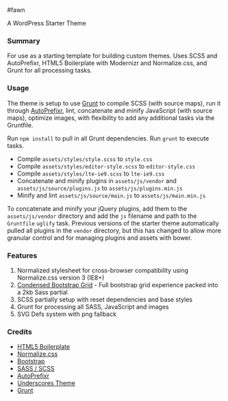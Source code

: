 #fawn

A WordPress Starter Theme

### Summary

For use as a starting template for building custom themes. Uses SCSS and AutoPrefixr, HTML5 Boilerplate with Modernizr and Normalize.css, and Grunt for all processing tasks.

### Usage

The theme is setup to use [Grunt](http://gruntjs.com/) to compile SCSS (with source maps), run it through [AutoPrefixr](https://github.com/ai/autoprefixer), lint, concatenate and minify JavaScript (with source maps), optimize images, with flexibility to add any additional tasks via the Gruntfile.

Run `npm install` to pull in all Grunt dependencies. Run `grunt` to execute tasks.

- Compile `assets/styles/style.scss` to `style.css`
- Compile `assets/styles/editor-style.scss` to `editor-style.css`
- Compile `assets/styles/lte-ie9.scss` to `lte-ie9.css`
- Concatenate and minify plugins in `assets/js/vendor` and `assets/js/source/plugins.js` to `assets/js/plugins.min.js`
- Minify and lint `assets/js/source/main.js` to `assets/js/main.min.js`

To concatenate and minify your jQuery plugins, add them to the `assets/js/vendor` directory and add the `js` filename and path to the `Gruntfile` `uglify` task. Previous versions of the starter theme automatically pulled all plugins in the `vendor` directory, but this has changed to allow more granular control and for managing plugins and assets with bower.

### Features

1. Normalized stylesheet for cross-browser compatibility using Normalize.css version 3 (IE8+)
2. [Condensed Bootstrap Grid](https://github.com/whitetail/condensed-bootstrap-grid) - Full bootstrap grid experience packed into a 2kb Sass partial
3. SCSS partially setup with reset dependencies and base styles
4. Grunt for processing all SASS, JavaScript and images
5. SVG Defs system with png fallback

### Credits

* [HTML5 Boilerplate](http://html5boilerplate.com)
* [Normalize.css](http://necolas.github.com/normalize.css)
* [Bootstrap](http://getbootstrap.com/)
* [SASS / SCSS](http://sass-lang.com/)
* [AutoPrefixr](https://github.com/ai/autoprefixer)
* [Underscores Theme](https://github.com/Automattic/_s)
* [Grunt](http://gruntjs.com/)
